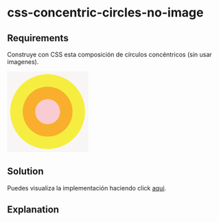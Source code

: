# css-concentric-circles-no-image

## Requirements

Construye con CSS esta composición de círculos concéntricos (sin usar imagenes).

![3 círculos concéntricos](concentric-circles.png)

## Solution

Puedes visualiza la implementación haciendo click [aquí][exercise-solution-01].


[exercise-solution-01]:   ./solution.html           "See exercise working"

## Explanation

